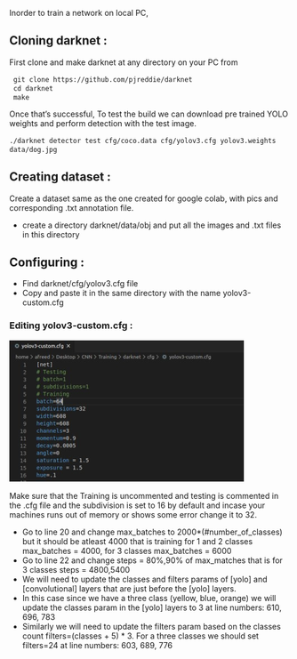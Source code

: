 Inorder to train a network on local PC, 

## Cloning darknet :
  First clone and make darknet at any directory on your PC from
  ```
   git clone https://github.com/pjreddie/darknet
   cd darknet
   make
```
  Once that’s successful, To test the build we can download pre trained YOLO weights and perform detection with the test image.
  ```
  ./darknet detector test cfg/coco.data cfg/yolov3.cfg yolov3.weights data/dog.jpg
```

## Creating dataset :
   Create a dataset same as the one created for google colab, with pics and corresponding .txt annotation file.
   
   - create a directory darknet/data/obj and put all the images and .txt files in this directory
 
## Configuring :
   - Find darknet/cfg/yolov3.cfg file 
   - Copy and paste it in the same directory with the name yolov3-custom.cfg
### Editing yolov3-custom.cfg :
  ![](https://github.com/IITBRacing/Object-Detection-20---21-DV/blob/master/training/train_local/pics/1.jpg)
  
  Make sure that the Training is uncommented and testing is commented in the .cfg file
  and the subdivision is set to 16 by default and incase your machines runs out of memory or shows some error change it to 32.
  
  - Go to line 20 and change max_batches to  2000*(#number_of_classes) but it should be atleast 4000 that is training for 1 and 2 classes max_batches = 4000, for 3 classes max_batches = 6000 
  - Go to line 22 and change steps = 80%,90% of max_matches that is for 3 classes steps = 4800,5400
  - We will need to update the classes and filters params of [yolo] and [convolutional] layers that are just before the           [yolo] layers.
  - In this case since we have a three class (yellow, blue, orange) we will update the classes param in the [yolo] layers to 3 at line numbers: 610, 696, 783
  - Similarly we will need to update the filters param based on the classes count filters=(classes + 5) * 3. For a three         classes we should set filters=24 at line numbers: 603, 689, 776
 
   
   
   

